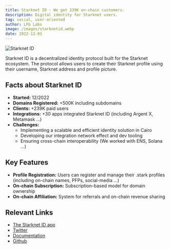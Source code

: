 ```yaml
---
title: Starknet ID - We got 239K on-chain customers.
description: Digital identity for Starknet users.
tag: social, user-oriented
author: LFG Labs
image: /images/starknetid.webp
date: 2022-12-01
---
```


![Starknet ID](/images/starknetid.webp)

Starknet ID is a decentralized identity protocol built for the Starknet ecosystem. The protocol allows users to create their Starknet profile using their username, Starknet address and profile picture.

## Facts about Starknet ID

- **Started:** 12/2022
- **Domains Registered:** +500K including subdomains
- **Clients:** +239K paid users
- **Integrations:** +30 apps integrated Starknet ID (including Argent X, Metamask ...)
- **Challenges:**
  - Implementing a scalable and efficient identity solution in Cairo
  - Developing our integration network effect and dev tooling
  - Ensuring cross-chain interoperability (We worked with ENS, Solana ...)

## Key Features

- **Profile Registration:** Users can register and manage their .stark profiles (including on-chain names, PFPs, social-media ...)
- **On-chain Subscription:** Subscription-based model for domain ownership
- **On-chain Affiliation:** System for referrals and on-chain revenue sharing

## Relevant Links

- [The Starknet ID app](https://app.starknet.id/)
- [Twitter](https://x.com/Starknet_id)
- [Documentation](https://docs.starknet.id/)
- [Github](https://github.com/lfglabs-dev)
